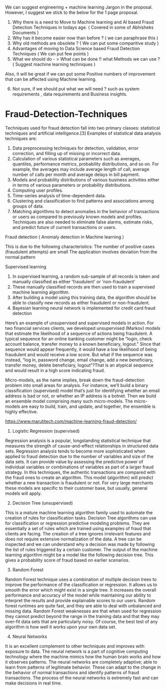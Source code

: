 We can suggest engineering + machine learning Jargon in the proposal. However, I suggest we stick to the below for the 1 page proposal. 

1) Why there is a need to Move to Machine learning and AI based Fraud Detection Techniques in todays age.  ( Covered in some of Abhisheks Documents ) 
2) Why has it become easier now than before ? ( we can paraphrase this ) 
3) Why old methods are obsolete ? ( We can put some comparitive study ) 
4) Advantages of moving to Data Science based Fraud Detection Techniques ( We can put few points ) 
5) What we should do - > What can be done !! what Methods we can use ? ( Suggest machine learning techniques ) 

Also, it will be great if we can put some Positive numbers of improvement that can be affected using Machine learning. 

6) Not sure, if we should put what we will need ? such as system requirements , data requirements and Business insights.

# Fraud-Detection-Techniques

Techniques used for fraud detection fall into two primary classes: statistical techniques and artificial intelligence.[3] Examples of statistical data analysis techniques are:

1) Data preprocessing techniques for detection, validation, error correction, and filling up of missing or incorrect data.
2) Calculation of various statistical parameters such as averages, quantiles, performance metrics, probability distributions, 
   and so on. For example, the averages may include average length of call, average number of calls per month and average 
   delays in bill payment.
3) Models and probability distributions of various business activities either in terms of various parameters or 
   probability distributions.
4) Computing user profiles.
5) Time-series analysis of time-dependent data.
6) Clustering and classification to find patterns and associations among groups of data.
7) Matching algorithms to detect anomalies in the behavior of transactions or users as compared to previously known models 
   and profiles. Techniques are also needed to eliminate false alarms, estimate risks, and predict future of current 
   transactions or users.
   
Fraud detection ( Anomaly detection in Machine learning ) 

This is due to the following characteristics:
The number of positive cases (fraudulent attempts) are small
The application involves deviation from the normal pattern
   

Supervised learning
1) In supervised learning, a random sub-sample of all records is taken and manually classified as 
   either 'fraudulent' or 'non-fraudulent'
2) These manually classified records are then used to train a supervised machine learning algorithm.
3) After building a model using this training data, the algorithm should be able to classify new records as 
   either fraudulent or non-fraudulent.
4) Bayesian learning neural network is implemented for credit card fraud detection

Here’s an example of unsupervised and supervised models in action. For two financial services clients,
we developed unsupervised (Markov) models that estimate the likelihood of a sequence of actions being fraudulent. 
A typical sequence for an online banking customer might be “login, check account balance, transfer money to a 
known beneficiary, logout.” Since that sequence would appear frequently, it would have a low likelihood of being 
fraudulent and would receive a low score. But what if the sequence was instead, “log in, password change, email change, 
add a new beneficiary, transfer money, delete beneficiary, logout”?That is an atypical sequence and would result in a 
high score indicating fraud.

Micro-models, as the name implies, break down the fraud-detection problem into small areas for analysis.
For instance, we’ll build a binary classification (supervised) model that’s just for identifying whether an email address 
is bad or not, or whether an IP address is a botnet. Then we build an ensemble model comprising many such micro-models.
The micro-models are easy to build, train, and update, and together, the ensemble is highly effective.

https://www.marutitech.com/machine-learning-fraud-detection/

1. Logistic Regression (supervised)

Regression analysis is a popular, longstanding statistical technique that measures the strength of cause-and-effect relationships in structured data sets. Regression analysis tends to become more sophisticated when applied to fraud detection due to the number of variables and size of the data sets. It can provide value by assessing the predictive power of individual variables or combinations of variables as part of a larger fraud strategy. In this techniques, the authentic transactions are compared with the fraud ones to create an algorithm. This model (algorithm) will predict whether a new transaction is fraudulent or not. For very large merchants these models are specific to their customer base, but usually, general models will apply.

2. Decision Tree (unsupervised) 

This is a mature machine learning algorithm family used to automate the creation of rules for classification tasks. Decision Tree algorithms can use for classification or regression predictive modeling problems. They are essentially a set of rules which are trained using examples of fraud that clients are facing. The creation of a tree ignores irrelevant features and does not require extensive normalization of the data. A tree can be inspected and we can understand why a decision was made by following the list of rules triggered by a certain customer. The output of the machine learning algorithm might be a model like the following decision tree. This gives a probability score of fraud based on earlier scenarios.

3. Random Forest

Random Forest technique uses a combination of multiple decision trees to improve the performance of the classification or regression. It allows us to smooth the error which might exist in a single tree. It increases the overall performance and accuracy of the model while maintaining our ability to interpret the results and provide explainable scores to our users. Random forest runtimes are quite fast, and they are able to deal with unbalanced and missing data. Random Forest weaknesses are that when used for regression they cannot predict beyond the range in the training data and that they may over-fit data sets that are particularly noisy. Of course, the best test of any algorithm is how well it works upon your own data set.

4. Neural Networks

It is an excellent complement to other techniques and improves with exposure to data. The neural network is a part of cognitive computing technology where the machine mimics how the human brain works and how it observes patterns. The neural networks are completely adaptive; able to learn from patterns of legitimate behavior. These can adapt to the change in the behavior of normal transactions and identify patterns of fraud transactions. The process of the neural networks is extremely fast and can make decisions in real time.


